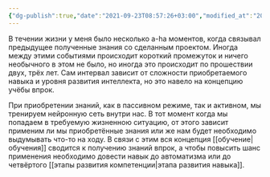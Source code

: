 ```yaml
---
{"dg-publish":true,"date":"2021-09-23T08:57:26+03:00","modified_at":"2022-05-23T18:41:04+03:00","permalink":"/uchyoba-vprok/","dgHomeLink":false,"dgPassFrontmatter":true}
---
```



В течении жизни у меня было несколько a-ha моментов, когда связывал предыдущее полученные знания со сделанным проектом. Иногда между этими событиями происходит короткий промежуток и ничего необычного в этом не было, но иногда это происходит по прошествии двух, трёх лет. Сам интервал зависит от сложности приобретаемого навыка и уровня развития интеллекта, но это навело на концепцию учёбы впрок.

При приобретении знаний, как в пассивном режиме, так и активном, мы тренируем нейронную сеть внутри нас. В тот момент когда мы попадаем в требуемую жизненною ситуацию, от этого зависит применим ли мы приобретённые знания или же нам будет необходимо выдумывать что-то на ходу. В связи с этим вся концепция [[обучение|обучения]] сводится к получению знаний впрок, а чтобы повысить шанс применения необходимо довести навык до автоматизма или до четвёртого [[этапы развития компетенции|этапа развития навыка]].
